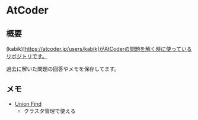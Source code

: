 # AtCoder

## 概要

(kabik)[https://atcoder.jp/users/kabik]がAtCoderの問題を解く時に使っているリポジトリです。

過去に解いた問題の回答やメモを保存してます。


## メモ

- [Union Find](https://www.slideshare.net/chokudai/union-find-49066733)
    - クラスタ管理で使える
